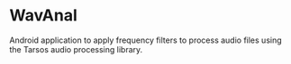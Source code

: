 # WavAnal

Android application to apply frequency filters to process audio files using the Tarsos audio processing library.
